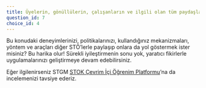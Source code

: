 ```yaml
---
title: Üyelerin, gönüllülerin, çalışanların ve ilgili olan tüm paydaşların, karar alma süreçlerine katılım mekanizmaları tanımladık ve uyguluyoruz. 
question_id: 7 
choice_id: 4
---
```

Bu konudaki deneyimlerinizi, politikalarınızı, kullandığınız mekanizmaları, yöntem ve araçları diğer STÖ’lerle paylaşıp onlara da yol göstermek ister misiniz? Bu harika olur! Sürekli iyileştirmenin sonu yok, yaratıcı fikirlerle uygulamalarınızı geliştirmeye devam edebilirsiniz.

Eğer ilgilenirseniz STGM [<u>STOK Çevrim İçi Öğrenim Platformu</u>](https://www.stgm.org.tr/stok-ogrenim-platformu)’na da incelemenizi tavsiye ederiz.

